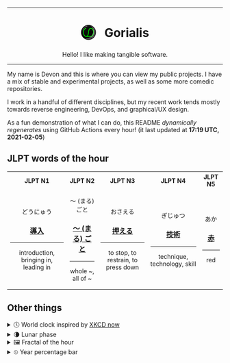 ***

<h1 align="center">
<sub>
    <img src="readme/resources/avatar.png" height="36">
</sub>
&nbsp;
Gorialis
</h1>
<p align="center">
Hello! I like making tangible software.
</p>

***

My name is Devon and this is where you can view my public projects. I have a mix of stable and experimental projects, as well as some more comedic repositories.

I work in a handful of different disciplines, but my recent work tends mostly towards reverse engineering, DevOps, and graphical/UX design.

As a fun demonstration of what I can do, this README *dynamically regenerates* using GitHub Actions every hour! (it last updated at **17:19 UTC, 2021-02-05**)

<h2>JLPT words of the hour</h2>
<table>
    <tr>
        <th>JLPT N1</th>
        <th>JLPT N2</th>
        <th>JLPT N3</th>
        <th>JLPT N4</th>
        <th>JLPT N5</th>
    </tr>
    <tr>
        <td>
            <p align="center">どうにゅう</p>
            <h3 align="center"><b><a href="https://jisho.org/search/%E5%B0%8E%E5%85%A5">導入</a></b></h3>
            <hr>
            <p align="center">introduction,<wbr> bringing in,<wbr> leading in</p>
        </td>
        <td>
            <p align="center">〜 (まる) ごと</p>
            <h3 align="center"><b><a href="https://jisho.org/search/%E3%80%9C%20%28%E3%81%BE%E3%82%8B%29%20%E3%81%94%E3%81%A8">〜 (まる) ごと</a></b></h3>
            <hr>
            <p align="center">whole ~,<wbr> all of ~</p>
        </td>
        <td>
            <p align="center">おさえる</p>
            <h3 align="center"><b><a href="https://jisho.org/search/%E6%8A%BC%E3%81%88%E3%82%8B">押える</a></b></h3>
            <hr>
            <p align="center">to stop,<wbr> to restrain,<wbr> to press down</p>
        </td>
        <td>
            <p align="center">ぎじゅつ</p>
            <h3 align="center"><b><a href="https://jisho.org/search/%E6%8A%80%E8%A1%93">技術</a></b></h3>
            <hr>
            <p align="center">technique,<wbr> technology,<wbr> skill</p>
        </td>
        <td>
            <p align="center">あか</p>
            <h3 align="center"><b><a href="https://jisho.org/search/%E8%B5%A4">赤</a></b></h3>
            <hr>
            <p align="center">red</p>
        </td>
    </tr>
</table>

<h2>Other things</h2>
<details>
<summary>🕔  World clock inspired by <a href="https://xkcd.com/now">XKCD now</a></summary>

> <img src="generated/now.png" width="512">

</details>
<details>
<summary>🌘 Lunar phase</summary>

The moon is approximately 81.66% through its phase (Waning Crescent).

</details>
<details>
<summary>&#x1f5bc; Fractal of the hour</summary>

> <img src="generated/fractal.png" width="512">

</details>
<details>
<summary>&#x23f2; Year percentage bar</summary>
<pre><code>2021 [█▁▁▁▁▁▁▁▁▁▁▁▁▁▁▁▁▁▁▁] 9.79%</code></pre>
</details>
